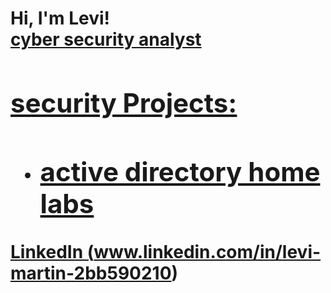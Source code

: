 <h1>Hi, I'm Levi! <br/><a href="https://github.com/levi-martin66">cyber security analyst

<h2> security Projects:</h2>

- <b>active directory home labs </b>
  - 


LinkedIn (www.linkedin.com/in/levi-martin-2bb590210)

 

<!--
**joshmadakor1/joshmadakor1** is a ✨ _special_ ✨ repository because its `README.md` (this file) appears on your GitHub profile.

Here are some ideas to get you started:

- 🔭 I’m currently working on ...
- 🌱 I’m currently learning ...
- 👯 I’m looking to collaborate on ...
- 🤔 I’m looking for help with ...
- 💬 Ask me about ...
- 📫 How to reach me: ...
- 😄 Pronouns: ...
- ⚡ Fun fact: ...
-->
